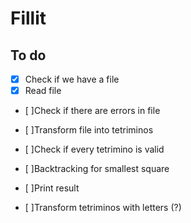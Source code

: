 # Fillit

## To do

- [x] Check if we have a file
- [x] Read file
- [ ]Check if there are errors in file
- [ ]Transform file into tetriminos
- [ ]Check if every tetrimino is valid
- [ ]Backtracking for smallest square
- [ ]Print result

- [ ]Transform tetriminos with letters (?)
